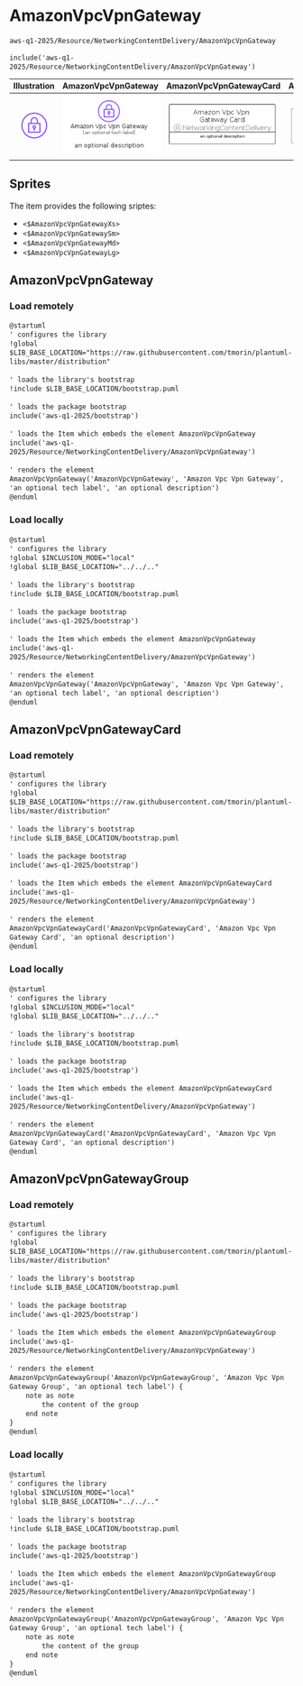 # AmazonVpcVpnGateway


```text
aws-q1-2025/Resource/NetworkingContentDelivery/AmazonVpcVpnGateway
```

```text
include('aws-q1-2025/Resource/NetworkingContentDelivery/AmazonVpcVpnGateway')
```



| Illustration | AmazonVpcVpnGateway | AmazonVpcVpnGatewayCard | AmazonVpcVpnGatewayGroup |
| :---: | :---: | :---: | :---: |
| ![illustration for Illustration](../../../aws-q1-2025/Resource/NetworkingContentDelivery/AmazonVpcVpnGateway.png) | ![illustration for AmazonVpcVpnGateway](../../../aws-q1-2025/Resource/NetworkingContentDelivery/AmazonVpcVpnGateway.Local.png) | ![illustration for AmazonVpcVpnGatewayCard](../../../aws-q1-2025/Resource/NetworkingContentDelivery/AmazonVpcVpnGatewayCard.Local.png) | ![illustration for AmazonVpcVpnGatewayGroup](../../../aws-q1-2025/Resource/NetworkingContentDelivery/AmazonVpcVpnGatewayGroup.Local.png) |



## Sprites
The item provides the following sriptes:

- `<$AmazonVpcVpnGatewayXs>`
- `<$AmazonVpcVpnGatewaySm>`
- `<$AmazonVpcVpnGatewayMd>`
- `<$AmazonVpcVpnGatewayLg>`





## AmazonVpcVpnGateway

### Load remotely
```plantuml
@startuml
' configures the library
!global $LIB_BASE_LOCATION="https://raw.githubusercontent.com/tmorin/plantuml-libs/master/distribution"

' loads the library's bootstrap
!include $LIB_BASE_LOCATION/bootstrap.puml

' loads the package bootstrap
include('aws-q1-2025/bootstrap')

' loads the Item which embeds the element AmazonVpcVpnGateway
include('aws-q1-2025/Resource/NetworkingContentDelivery/AmazonVpcVpnGateway')

' renders the element
AmazonVpcVpnGateway('AmazonVpcVpnGateway', 'Amazon Vpc Vpn Gateway', 'an optional tech label', 'an optional description')
@enduml
```

### Load locally
```plantuml
@startuml
' configures the library
!global $INCLUSION_MODE="local"
!global $LIB_BASE_LOCATION="../../.."

' loads the library's bootstrap
!include $LIB_BASE_LOCATION/bootstrap.puml

' loads the package bootstrap
include('aws-q1-2025/bootstrap')

' loads the Item which embeds the element AmazonVpcVpnGateway
include('aws-q1-2025/Resource/NetworkingContentDelivery/AmazonVpcVpnGateway')

' renders the element
AmazonVpcVpnGateway('AmazonVpcVpnGateway', 'Amazon Vpc Vpn Gateway', 'an optional tech label', 'an optional description')
@enduml
```

## AmazonVpcVpnGatewayCard

### Load remotely
```plantuml
@startuml
' configures the library
!global $LIB_BASE_LOCATION="https://raw.githubusercontent.com/tmorin/plantuml-libs/master/distribution"

' loads the library's bootstrap
!include $LIB_BASE_LOCATION/bootstrap.puml

' loads the package bootstrap
include('aws-q1-2025/bootstrap')

' loads the Item which embeds the element AmazonVpcVpnGatewayCard
include('aws-q1-2025/Resource/NetworkingContentDelivery/AmazonVpcVpnGateway')

' renders the element
AmazonVpcVpnGatewayCard('AmazonVpcVpnGatewayCard', 'Amazon Vpc Vpn Gateway Card', 'an optional description')
@enduml
```

### Load locally
```plantuml
@startuml
' configures the library
!global $INCLUSION_MODE="local"
!global $LIB_BASE_LOCATION="../../.."

' loads the library's bootstrap
!include $LIB_BASE_LOCATION/bootstrap.puml

' loads the package bootstrap
include('aws-q1-2025/bootstrap')

' loads the Item which embeds the element AmazonVpcVpnGatewayCard
include('aws-q1-2025/Resource/NetworkingContentDelivery/AmazonVpcVpnGateway')

' renders the element
AmazonVpcVpnGatewayCard('AmazonVpcVpnGatewayCard', 'Amazon Vpc Vpn Gateway Card', 'an optional description')
@enduml
```

## AmazonVpcVpnGatewayGroup

### Load remotely
```plantuml
@startuml
' configures the library
!global $LIB_BASE_LOCATION="https://raw.githubusercontent.com/tmorin/plantuml-libs/master/distribution"

' loads the library's bootstrap
!include $LIB_BASE_LOCATION/bootstrap.puml

' loads the package bootstrap
include('aws-q1-2025/bootstrap')

' loads the Item which embeds the element AmazonVpcVpnGatewayGroup
include('aws-q1-2025/Resource/NetworkingContentDelivery/AmazonVpcVpnGateway')

' renders the element
AmazonVpcVpnGatewayGroup('AmazonVpcVpnGatewayGroup', 'Amazon Vpc Vpn Gateway Group', 'an optional tech label') {
    note as note
        the content of the group
    end note
}
@enduml
```

### Load locally
```plantuml
@startuml
' configures the library
!global $INCLUSION_MODE="local"
!global $LIB_BASE_LOCATION="../../.."

' loads the library's bootstrap
!include $LIB_BASE_LOCATION/bootstrap.puml

' loads the package bootstrap
include('aws-q1-2025/bootstrap')

' loads the Item which embeds the element AmazonVpcVpnGatewayGroup
include('aws-q1-2025/Resource/NetworkingContentDelivery/AmazonVpcVpnGateway')

' renders the element
AmazonVpcVpnGatewayGroup('AmazonVpcVpnGatewayGroup', 'Amazon Vpc Vpn Gateway Group', 'an optional tech label') {
    note as note
        the content of the group
    end note
}
@enduml
```

